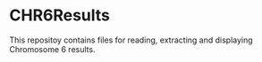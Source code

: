 # CHR6Results
This repositoy contains files for reading, extracting and displaying Chromosome 6 results.
